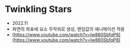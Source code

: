 # Twinkling Stars

- 2022.11
- 화면의 좌표에 요소 무작위로 생성, 랜덤값의 애니메이션 적용
- [https://www.youtube.com/watch?v=Iw860SbfqP8](https://www.youtube.com/watch?v=Iw860SbfqP8)
